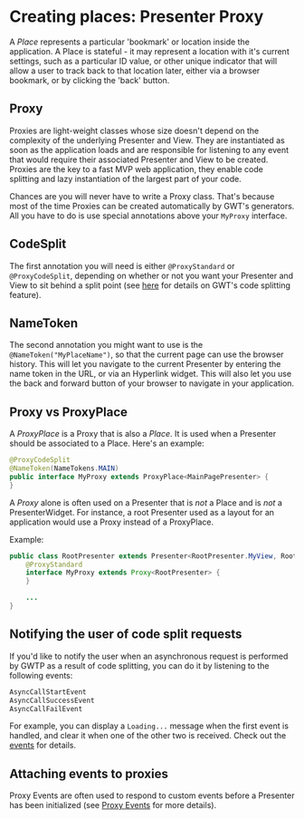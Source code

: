 # Creating places: Presenter Proxy
A *Place* represents a particular 'bookmark' or location inside the application. A Place is stateful - it may represent a location with it's current settings, such as a particular ID value, or other unique indicator that will allow a user to track back to that location later, either via a browser bookmark, or by clicking the 'back' button.

## Proxy
Proxies are light-weight classes whose size doesn't depend on the complexity of the underlying Presenter and View. They are instantiated as soon as the application loads and are responsible for listening to any event that would require their associated Presenter and View to be created. Proxies are the key to a fast MVP web application, they enable code splitting and lazy instantiation of the largest part of your code.

Chances are you will never have to write a Proxy class. That's because most of the time Proxies can be created automatically by GWT's generators. All you have to do is use special annotations above your `MyProxy` interface.

## CodeSplit
The first annotation you will need is either `@ProxyStandard` or `@ProxyCodeSplit`, depending on whether or not you want your Presenter and View to sit behind a split point (see [here](http://code.google.com/webtoolkit/doc/latest/DevGuideCodeSplitting.html) for details on GWT's code splitting feature).

## NameToken
The second annotation you might want to use is the `@NameToken("MyPlaceName")`, so that the current page can use the browser history. This will let you navigate to the current Presenter by entering the name token in the URL, or via an Hyperlink widget. This will also let you use the back and forward button of your browser to navigate in your application.

## Proxy vs ProxyPlace
A *ProxyPlace* is a Proxy that is also a *Place*. It is used when a Presenter should be associated to a Place. Here's an example:

```java
@ProxyCodeSplit
@NameToken(NameTokens.MAIN)
public interface MyProxy extends ProxyPlace<MainPagePresenter> {
}
```

A *Proxy* alone is often used on a Presenter that is _not_ a Place and is _not_ a PresenterWidget. For instance, a root Presenter used as a layout for an application would use a Proxy instead of a ProxyPlace.

Example:

```java
public class RootPresenter extends Presenter<RootPresenter.MyView, RootPresenter.MyProxy> {
    @ProxyStandard
    interface MyProxy extends Proxy<RootPresenter> {
    }

    ...
}
```

## Notifying the user of code split requests
If you'd like to notify the user when an asynchronous request is performed by GWTP as a result of code splitting, you can do it by listening to the following events:

```java
AsyncCallStartEvent
AsyncCallSuccessEvent
AsyncCallFailEvent
```

For example, you can display a `Loading...` message when the first event is handled, and clear it when one of the other two is received. Check out the [events]({{#gwtp.doc.url.events_home}}) for details.

## Attaching events to proxies
Proxy Events are often used to respond to custom events before a Presenter has been initialized (see [Proxy Events]({{#gwtp.doc.url.proxy-events}}) for more details).

